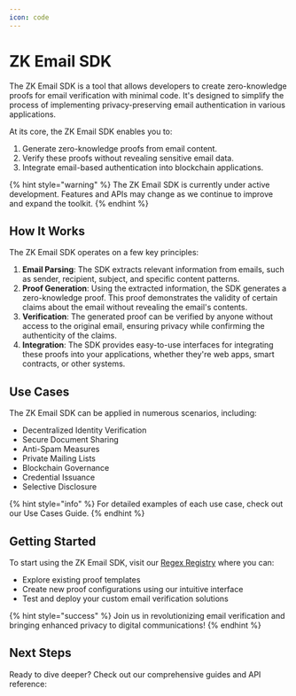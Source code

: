 ```yaml
---
icon: code
---
```


# ZK Email SDK

The ZK Email SDK is a tool that allows developers to create zero-knowledge proofs for email verification with minimal code. It's designed to simplify the process of implementing privacy-preserving email authentication in various applications.

At its core, the ZK Email SDK enables you to:

1. Generate zero-knowledge proofs from email content.
2. Verify these proofs without revealing sensitive email data.
3. Integrate email-based authentication into blockchain applications.

{% hint style="warning" %}
The ZK Email SDK is currently under active development. Features and APIs may change as we continue to improve and expand the toolkit.
{% endhint %}

## How It Works

The ZK Email SDK operates on a few key principles:

1. **Email Parsing**: The SDK extracts relevant information from emails, such as sender, recipient, subject, and specific content patterns.
2. **Proof Generation**: Using the extracted information, the SDK generates a zero-knowledge proof. This proof demonstrates the validity of certain claims about the email without revealing the email's contents.
3. **Verification**: The generated proof can be verified by anyone without access to the original email, ensuring privacy while confirming the authenticity of the claims.
4. **Integration**: The SDK provides easy-to-use interfaces for integrating these proofs into your applications, whether they're web apps, smart contracts, or other systems.

## Use Cases

The ZK Email SDK can be applied in numerous scenarios, including:

* Decentralized Identity Verification
* Secure Document Sharing
* Anti-Spam Measures
* Private Mailing Lists
* Blockchain Governance
* Credential Issuance
* Selective Disclosure

{% hint style="info" %}
For detailed examples of each use case, check out our Use Cases Guide.
{% endhint %}

## Getting Started

To start using the ZK Email SDK, visit our [Regex Registry](https://registry-dev.zkregex.com) where you can:

* Explore existing proof templates
* Create new proof configurations using our intuitive interface
* Test and deploy your custom email verification solutions

{% hint style="success" %}
Join us in revolutionizing email verification and bringing enhanced privacy to digital communications!
{% endhint %}

## Next Steps

Ready to dive deeper? Check out our comprehensive guides and API reference:

